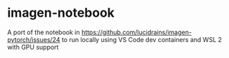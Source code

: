 # imagen-notebook

A port of the notebook in https://github.com/lucidrains/imagen-pytorch/issues/24 to run locally using VS Code dev containers and WSL 2 with GPU support
